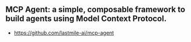 ## MCP Agent: a simple, composable framework to build agents using Model Context Protocol.
- https://github.com/lastmile-ai/mcp-agent